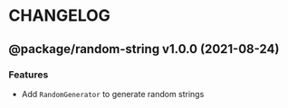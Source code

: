 # CHANGELOG
## @package/random-string v1.0.0 (2021-08-24)
### Features

- Add `RandomGenerator` to generate random strings
